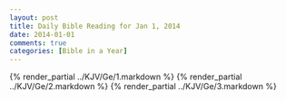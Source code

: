 ```yaml
---
layout: post
title: Daily Bible Reading for Jan 1, 2014
date: 2014-01-01
comments: true
categories: [Bible in a Year]
---
```

{% render_partial ../KJV/Ge/1.markdown %}
{% render_partial ../KJV/Ge/2.markdown %}
{% render_partial ../KJV/Ge/3.markdown %}
